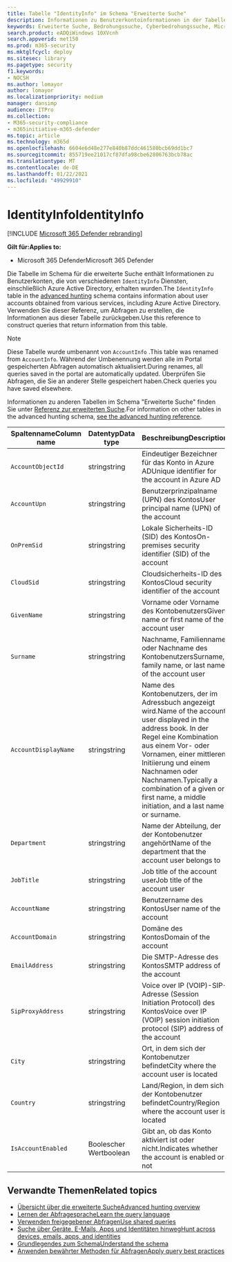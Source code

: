 ```yaml
---
title: Tabelle "IdentityInfo" im Schema "Erweiterte Suche"
description: Informationen zu Benutzerkontoinformationen in der Tabelle "IdentityInfo" des Schemas für die erweiterte Suche
keywords: Erweiterte Suche, Bedrohungssuche, Cyberbedrohungssuche, Microsoft Threat Protection, Microsoft 365, mtp, m365, Suche, Abfrage, Telemetrie, Schemareferenz, Kusto, Tabelle, Spalte, Datentyp, Beschreibung, AccountInfo, IdentityInfo, Konto
search.product: eADQiWindows 10XVcnh
search.appverid: met150
ms.prod: m365-security
ms.mktglfcycl: deploy
ms.sitesec: library
ms.pagetype: security
f1.keywords:
- NOCSH
ms.author: lomayor
author: lomayor
ms.localizationpriority: medium
manager: dansimp
audience: ITPro
ms.collection:
- M365-security-compliance
- m365initiative-m365-defender
ms.topic: article
ms.technology: m365d
ms.openlocfilehash: 6604e6d48e277e840b87ddc461580bcb69dd1bc7
ms.sourcegitcommit: 855719ee21017cf87dfa98cbe62806763bcb78ac
ms.translationtype: MT
ms.contentlocale: de-DE
ms.lasthandoff: 01/22/2021
ms.locfileid: "49929910"
---
```

# <a name="identityinfo"></a><span data-ttu-id="fda3e-104">IdentityInfo</span><span class="sxs-lookup"><span data-stu-id="fda3e-104">IdentityInfo</span></span>

[!INCLUDE [Microsoft 365 Defender rebranding](../includes/microsoft-defender.md)]


<span data-ttu-id="fda3e-105">**Gilt für:**</span><span class="sxs-lookup"><span data-stu-id="fda3e-105">**Applies to:**</span></span>
- <span data-ttu-id="fda3e-106">Microsoft 365 Defender</span><span class="sxs-lookup"><span data-stu-id="fda3e-106">Microsoft 365 Defender</span></span>

<span data-ttu-id="fda3e-107">Die Tabelle im Schema für die erweiterte Suche enthält Informationen zu Benutzerkonten, die von verschiedenen `IdentityInfo` Diensten, einschließlich Azure Active Directory, [](advanced-hunting-overview.md) erhalten wurden.</span><span class="sxs-lookup"><span data-stu-id="fda3e-107">The `IdentityInfo` table in the [advanced hunting](advanced-hunting-overview.md) schema contains information about user accounts obtained from various services, including Azure Active Directory.</span></span> <span data-ttu-id="fda3e-108">Verwenden Sie dieser Referenz, um Abfragen zu erstellen, die Informationen aus dieser Tabelle zurückgeben.</span><span class="sxs-lookup"><span data-stu-id="fda3e-108">Use this reference to construct queries that return information from this table.</span></span>

>[!NOTE]
><span data-ttu-id="fda3e-109">Diese Tabelle wurde umbenannt von `AccountInfo` .</span><span class="sxs-lookup"><span data-stu-id="fda3e-109">This table was renamed from `AccountInfo`.</span></span> <span data-ttu-id="fda3e-110">Während der Umbenennung werden alle im Portal gespeicherten Abfragen automatisch aktualisiert.</span><span class="sxs-lookup"><span data-stu-id="fda3e-110">During renames, all queries saved in the portal are automatically updated.</span></span> <span data-ttu-id="fda3e-111">Überprüfen Sie Abfragen, die Sie an anderer Stelle gespeichert haben.</span><span class="sxs-lookup"><span data-stu-id="fda3e-111">Check queries you have saved elsewhere.</span></span>

<span data-ttu-id="fda3e-112">Informationen zu anderen Tabellen im Schema "Erweiterte Suche" finden Sie unter [Referenz zur erweiterten Suche](advanced-hunting-schema-tables.md).</span><span class="sxs-lookup"><span data-stu-id="fda3e-112">For information on other tables in the advanced hunting schema, [see the advanced hunting reference](advanced-hunting-schema-tables.md).</span></span>

| <span data-ttu-id="fda3e-113">Spaltenname</span><span class="sxs-lookup"><span data-stu-id="fda3e-113">Column name</span></span> | <span data-ttu-id="fda3e-114">Datentyp</span><span class="sxs-lookup"><span data-stu-id="fda3e-114">Data type</span></span> | <span data-ttu-id="fda3e-115">Beschreibung</span><span class="sxs-lookup"><span data-stu-id="fda3e-115">Description</span></span> |
|-------------|-----------|-------------|
| `AccountObjectId` | <span data-ttu-id="fda3e-116">string</span><span class="sxs-lookup"><span data-stu-id="fda3e-116">string</span></span> | <span data-ttu-id="fda3e-117">Eindeutiger Bezeichner für das Konto in Azure AD</span><span class="sxs-lookup"><span data-stu-id="fda3e-117">Unique identifier for the account in Azure AD</span></span> |
| `AccountUpn` | <span data-ttu-id="fda3e-118">string</span><span class="sxs-lookup"><span data-stu-id="fda3e-118">string</span></span> | <span data-ttu-id="fda3e-119">Benutzerprinzipalname (UPN) des Kontos</span><span class="sxs-lookup"><span data-stu-id="fda3e-119">User principal name (UPN) of the account</span></span> |
| `OnPremSid` | <span data-ttu-id="fda3e-120">string</span><span class="sxs-lookup"><span data-stu-id="fda3e-120">string</span></span> | <span data-ttu-id="fda3e-121">Lokale Sicherheits-ID (SID) des Kontos</span><span class="sxs-lookup"><span data-stu-id="fda3e-121">On-premises security identifier (SID) of the account</span></span> |
| `CloudSid` | <span data-ttu-id="fda3e-122">string</span><span class="sxs-lookup"><span data-stu-id="fda3e-122">string</span></span> | <span data-ttu-id="fda3e-123">Cloudsicherheits-ID des Kontos</span><span class="sxs-lookup"><span data-stu-id="fda3e-123">Cloud security identifier of the account</span></span> |
| `GivenName` | <span data-ttu-id="fda3e-124">string</span><span class="sxs-lookup"><span data-stu-id="fda3e-124">string</span></span> | <span data-ttu-id="fda3e-125">Vorname oder Vorname des Kontobenutzers</span><span class="sxs-lookup"><span data-stu-id="fda3e-125">Given name or first name of the account user</span></span> |
| `Surname` | <span data-ttu-id="fda3e-126">string</span><span class="sxs-lookup"><span data-stu-id="fda3e-126">string</span></span> | <span data-ttu-id="fda3e-127">Nachname, Familienname oder Nachname des Kontobenutzers</span><span class="sxs-lookup"><span data-stu-id="fda3e-127">Surname, family name, or last name of the account user</span></span> |
| `AccountDisplayName` | <span data-ttu-id="fda3e-128">string</span><span class="sxs-lookup"><span data-stu-id="fda3e-128">string</span></span> | <span data-ttu-id="fda3e-129">Name des Kontobenutzers, der im Adressbuch angezeigt wird.</span><span class="sxs-lookup"><span data-stu-id="fda3e-129">Name of the account user displayed in the address book.</span></span> <span data-ttu-id="fda3e-130">In der Regel eine Kombination aus einem Vor- oder Vornamen, einer mittleren Initiierung und einem Nachnamen oder Nachnamen.</span><span class="sxs-lookup"><span data-stu-id="fda3e-130">Typically a combination of a given or first name, a middle initiation, and a last name or surname.</span></span> |
| `Department` | <span data-ttu-id="fda3e-131">string</span><span class="sxs-lookup"><span data-stu-id="fda3e-131">string</span></span> | <span data-ttu-id="fda3e-132">Name der Abteilung, der der Kontobenutzer angehört</span><span class="sxs-lookup"><span data-stu-id="fda3e-132">Name of the department that the account user belongs to</span></span> |
| `JobTitle` | <span data-ttu-id="fda3e-133">string</span><span class="sxs-lookup"><span data-stu-id="fda3e-133">string</span></span> | <span data-ttu-id="fda3e-134">Job title of the account user</span><span class="sxs-lookup"><span data-stu-id="fda3e-134">Job title of the account user</span></span> |
| `AccountName` | <span data-ttu-id="fda3e-135">string</span><span class="sxs-lookup"><span data-stu-id="fda3e-135">string</span></span> | <span data-ttu-id="fda3e-136">Benutzername des Kontos</span><span class="sxs-lookup"><span data-stu-id="fda3e-136">User name of the account</span></span> |
| `AccountDomain` | <span data-ttu-id="fda3e-137">string</span><span class="sxs-lookup"><span data-stu-id="fda3e-137">string</span></span> | <span data-ttu-id="fda3e-138">Domäne des Kontos</span><span class="sxs-lookup"><span data-stu-id="fda3e-138">Domain of the account</span></span> |
| `EmailAddress` | <span data-ttu-id="fda3e-139">string</span><span class="sxs-lookup"><span data-stu-id="fda3e-139">string</span></span> | <span data-ttu-id="fda3e-140">Die SMTP-Adresse des Kontos</span><span class="sxs-lookup"><span data-stu-id="fda3e-140">SMTP address of the account</span></span> |
| `SipProxyAddress` | <span data-ttu-id="fda3e-141">string</span><span class="sxs-lookup"><span data-stu-id="fda3e-141">string</span></span> | <span data-ttu-id="fda3e-142">Voice over IP (VOIP)-SIP-Adresse (Session Initiation Protocol) des Kontos</span><span class="sxs-lookup"><span data-stu-id="fda3e-142">Voice over IP (VOIP) session initiation protocol (SIP) address of the account</span></span> |
| `City` | <span data-ttu-id="fda3e-143">string</span><span class="sxs-lookup"><span data-stu-id="fda3e-143">string</span></span> | <span data-ttu-id="fda3e-144">Ort, in dem sich der Kontobenutzer befindet</span><span class="sxs-lookup"><span data-stu-id="fda3e-144">City where the account user is located</span></span> |
| `Country` | <span data-ttu-id="fda3e-145">string</span><span class="sxs-lookup"><span data-stu-id="fda3e-145">string</span></span> | <span data-ttu-id="fda3e-146">Land/Region, in dem sich der Kontobenutzer befindet</span><span class="sxs-lookup"><span data-stu-id="fda3e-146">Country/Region where the account user is located</span></span> |
| `IsAccountEnabled` | <span data-ttu-id="fda3e-147">Boolescher Wert</span><span class="sxs-lookup"><span data-stu-id="fda3e-147">boolean</span></span> | <span data-ttu-id="fda3e-148">Gibt an, ob das Konto aktiviert ist oder nicht.</span><span class="sxs-lookup"><span data-stu-id="fda3e-148">Indicates whether the account is enabled or not</span></span> |

## <a name="related-topics"></a><span data-ttu-id="fda3e-149">Verwandte Themen</span><span class="sxs-lookup"><span data-stu-id="fda3e-149">Related topics</span></span>
- [<span data-ttu-id="fda3e-150">Übersicht über die erweiterte Suche</span><span class="sxs-lookup"><span data-stu-id="fda3e-150">Advanced hunting overview</span></span>](advanced-hunting-overview.md)
- [<span data-ttu-id="fda3e-151">Lernen der Abfragesprache</span><span class="sxs-lookup"><span data-stu-id="fda3e-151">Learn the query language</span></span>](advanced-hunting-query-language.md)
- [<span data-ttu-id="fda3e-152">Verwenden freigegebener Abfragen</span><span class="sxs-lookup"><span data-stu-id="fda3e-152">Use shared queries</span></span>](advanced-hunting-shared-queries.md)
- [<span data-ttu-id="fda3e-153">Suche über Geräte, E-Mails, Apps und Identitäten hinweg</span><span class="sxs-lookup"><span data-stu-id="fda3e-153">Hunt across devices, emails, apps, and identities</span></span>](advanced-hunting-query-emails-devices.md)
- [<span data-ttu-id="fda3e-154">Grundlegendes zum Schema</span><span class="sxs-lookup"><span data-stu-id="fda3e-154">Understand the schema</span></span>](advanced-hunting-schema-tables.md)
- [<span data-ttu-id="fda3e-155">Anwenden bewährter Methoden für Abfragen</span><span class="sxs-lookup"><span data-stu-id="fda3e-155">Apply query best practices</span></span>](advanced-hunting-best-practices.md)
